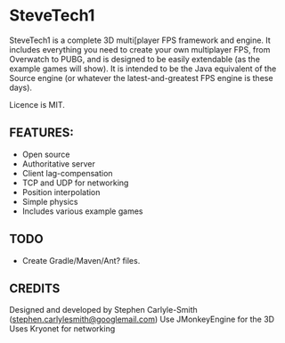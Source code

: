 # SteveTech1

SteveTech1 is a complete 3D multi[player FPS framework and engine.  It includes everything you need to create your own multiplayer FPS, from Overwatch to PUBG, and is designed to be easily extendable (as the example games will show).  It is intended to be the Java equivalent of the Source engine (or whatever the latest-and-greatest FPS engine is these days). 

Licence is MIT.
 

## FEATURES:
* Open source
* Authoritative server
* Client lag-compensation
* TCP and UDP for networking
* Position interpolation
* Simple physics
* Includes various example games


## TODO
* Create Gradle/Maven/Ant? files.



## CREDITS
Designed and developed by Stephen Carlyle-Smith (stephen.carlylesmith@googlemail.com)
Use JMonkeyEngine for the 3D
Uses Kryonet for networking
